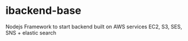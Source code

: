 # ibackend-base
Nodejs Framework to start  backend built on AWS services EC2, S3, SES, SNS + elastic search
